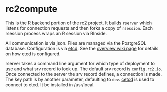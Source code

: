 # rc2compute

This is the R backend portion of the rc2 project. It builds `rserver` which listens for connection requests and then forks a copy of `rsession`. Each rsession process wraps an R session via RInside.

All communication is via json. Files are managed via the PostgreSQL database. Configuration is via [etcd](). See the [overview wiki page](https://github.com/wvuRc2/rc2/wiki) for details on how etcd is configured.

rserver takes a command line argument for which type of deployment to use and what srv record to look up. The default srv record is `config.rc2.io`. Once connected to the server the srv record defines, a connection is made. The key path is by another parameter, defaulting to `dev`. [cetcd](https://github.com/shafreeck/cetcd.git) is used to connect to etcd. It be installed in /usr/local.
